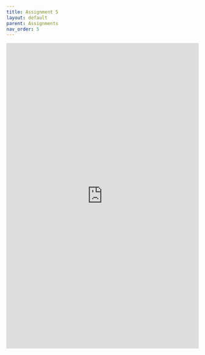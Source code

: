 ```yaml
---
title: Assignment 5
layout: default
parent: Assignments
nav_order: 5
---
```

<iframe 
    src="https://docs.google.com/document/d/e/2PACX-1vTL5rCcUJ_oHl7FEhirS8I6Stq0s7PprwBg8CMibxpLdgeiinJkIoWlpksvNlTTcnBPrdS3akfvWWrs/pub?embedded=true" 
    width="100%" 
    height="800px" 
    frameborder="0" 
    allowfullscreen>
</iframe>
